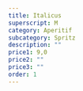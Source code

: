 ```yaml
---
title: Italicus
superscript: M
category: Aperitif
subcategory: Spritz
description: ""
price1: 9,0
price2: ""
price3: ""
order: 1
---
```

